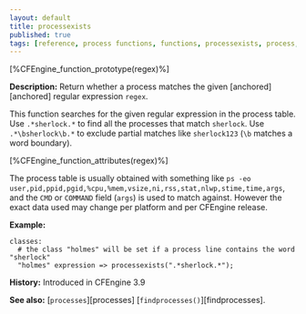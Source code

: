 ```yaml
---
layout: default
title: processexists
published: true
tags: [reference, process functions, functions, processexists, process, processes, ps, cached function]
---
```


[%CFEngine_function_prototype(regex)%]

**Description:** Return whether a process matches the given [anchored][anchored] regular expression
`regex`.

This function searches for the given regular expression in the process
table. Use `.*sherlock.*` to find all the processes that match
`sherlock`. Use `.*\bsherlock\b.*` to exclude partial matches like
`sherlock123` (`\b` matches a word boundary).

[%CFEngine_function_attributes(regex)%]

The process table is usually obtained with something like `ps -eo
user,pid,ppid,pgid,%cpu,%mem,vsize,ni,rss,stat,nlwp,stime,time,args`, and the
`CMD` or `COMMAND` field (`args`) is used to match against. However the exact
data used may change per platform and per CFEngine release.

**Example:**

```cf3
classes:
  # the class "holmes" will be set if a process line contains the word "sherlock"
  "holmes" expression => processexists(".*sherlock.*");
```

**History:** Introduced in CFEngine 3.9

**See also:** [`processes`][processes] [`findprocesses()`][findprocesses].
